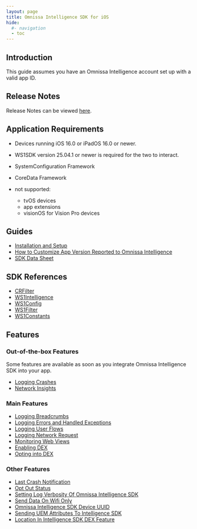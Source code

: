 ```yaml
---
layout: page
title: Omnissa Intelligence SDK for iOS
hide:
  #- navigation
  - toc
---
```


## Introduction

This guide assumes you have an Omnissa Intelligence account set up with a valid app ID.

## Release Notes

Release Notes can be viewed [here](release-notes.md).

## Application Requirements

- Devices running iOS 16.0 or iPadOS 16.0 or newer.
- WS1SDK version 25.04.1 or newer is required for the two to interact. 
- SystemConfiguration Framework
- CoreData Framework

- not supported:

    - tvOS devices
    - app extensions
    - visionOS for Vision Pro devices


## Guides

- [Installation and Setup](install-ios.md)
- [How to Customize App Version Reported to Omnissa Intelligence](ios-custom-version.md)
- [SDK Data Sheet](https://docs.omnissa.com/bundle/WS1Intelligence/page/IntelExpMngtDefMobileIntelligenceSDK.html)

## SDK References

- [CRFilter](crfilter.md)
- [WS1Intelligence](ws1intelligence.md)
- [WS1Config](ws1config.md)
- [WS1Filter](ws1filter.md)
- [WS1Constants](ws1constants.md)

## Features

### Out-of-the-box Features

Some features are available as soon as you integrate Omnissa Intelligence SDK into your app.

- [Logging Crashes](ios-crash.md)
- [Network Insights](ios-apm.md)

### Main Features

- [Logging Breadcrumbs](ws1intelligence.md#logging-breadcrumbs)
- [Logging Errors and Handled Exceptions](ws1intelligence.md#logging-errors-and-handled-exceptions)
- [Logging User Flows](ws1intelligence.md#logging-user-flows)
- [Logging Network Request](ws1intelligence.md#logging-network-request)
- [Monitoring Web Views](ws1config.md#monitoring-web-views)
- [Enabling DEX](ws1config.md#dex-configuration)
- [Opting into DEX](ios-dex-opt-in.md#opting-into-dex)

### Other Features

- [Last Crash Notification](ws1constants.md#last-crash-notification)
- [Opt Out Status](ws1intelligence.md#opt-out-status)
- [Setting Log Verbosity Of Omnissa Intelligence SDK](ws1intelligence.md#setting-log-verbosity-of-workspace-one-intelligence-sdk)
- [Send Data On Wifi Only](ws1config.md#send-data-on-wifi-only)
- [Omnissa Intelligence SDK Device UUID](ws1intelligence.md#workspace-one-intelligence-sdk-device-uuid)
- [Sending UEM Attributes To Intelligence SDK](ios-integrate-ws1sdk.md)
- [Location In Intelligence SDK DEX Feature](ios-dex-location.md)
